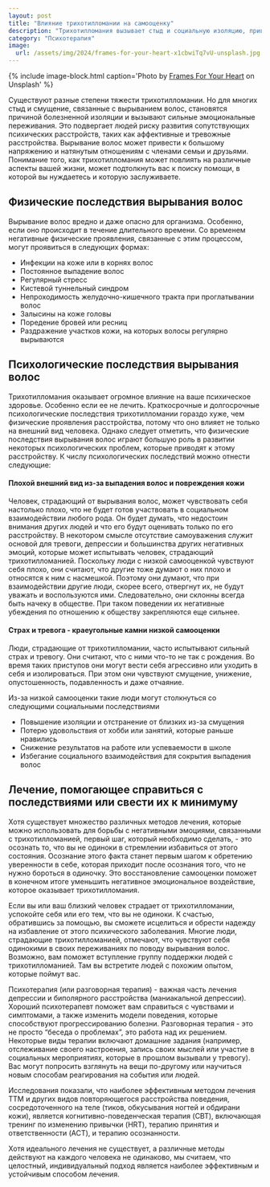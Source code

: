 ```yaml
---
layout: post
title: "Влияние трихотилломании на самооценку"
description: "Трихотилломания вызывает стыд и социальную изоляцию, приводит к физическим и психологическим проблемам, требует комплексного лечения"
category: "Психотерапия"
image:
  url: /assets/img/2024/frames-for-your-heart-x1cbwiTq7vU-unsplash.jpg
---
```


{% include image-block.html
caption='Photo by <a href="https://unsplash.com/@framesforyourheart" rel="nofollow">Frames For Your Heart</a> on Unsplash'
%}

Существуют разные степени тяжести трихотилломании. Но для многих стыд и смущение, связанные с вырыванием волос, становятся причиной болезненной 
изоляции и вызывают сильные эмоциональные переживания. Это подвергает людей риску развития сопутствующих психических расстройств, таких как аффективные 
и тревожные расстройства. Вырывание волос может привести к большому напряжению и натянутым отношениям с членами семьи и друзьями. Понимание того, 
как трихотилломания может повлиять на различные аспекты вашей жизни, может подтолкнуть вас к поиску помощи, в которой вы нуждаетесь и которую заслуживаете.

## Физические последствия вырывания волос

Вырывание волос вредно и даже опасно для организма. Особенно, если оно происходит в течение длительного времени. Со временем 
негативные физические проявления, связанные с этим процессом, могут проявиться в следующих формах:

- Инфекции на коже или в корнях волос
- Постоянное выпадение волос
- Регулярный стресс
- Кистевой туннельный синдром
- Непроходимость желудочно-кишечного тракта при проглатывании волос
- Залысины на коже головы
- Поредение бровей или ресниц
- Раздражение участков кожи, на которых волосы регулярно вырываются

## Психологические последствия вырывания волос

Трихотилломания оказывает огромное влияние на ваше психическое здоровье. Особенно если ее не лечить. Краткосрочные и долгосрочные 
психологические последствия трихотилломании гораздо хуже, чем физические проявления расстройства, потому что оно влияет не 
только на внешний вид человека. Однако следует отметить, что физические последствия вырывания волос играют большую роль в 
развитии некоторых психологических проблем, которые приводят к этому расстройству. К числу психологических последствий можно отнести следующие:

#### Плохой внешний вид из-за выпадения волос и повреждения кожи

Человек, страдающий от вырывания волос, может чувствовать себя настолько плохо, что не будет готов участвовать в социальном 
взаимодействии любого рода. Он будет думать, что недостоин внимания других людей и что его будут оценивать только по его 
расстройству. В некотором смысле отсутствие самоуважения служит основой для тревоги, депрессии и большинства других негативных
эмоций, которые может испытывать человек, страдающий трихотилломанией. Поскольку люди с низкой самооценкой чувствуют себя плохо, 
они считают, что другие тоже думают о них плохо и относятся к ним с насмешкой. Поэтому они думают, что при взаимодействии другие 
люди, скорее всего, отвергнут их, не будут уважать и воспользуются ими. Следовательно, они склонны всегда быть начеку в обществе.
При таком поведении их негативные убеждения по отношению к обществу закрепляются еще сильнее.

#### Страх и тревога - краеугольные камни низкой самооценки

Люди, страдающие от трихотилломании, часто испытывают сильный страх и тревогу. Они считают, что с ними что-то не так с рождения. 
Во время таких приступов они могут вести себя агрессивно или уходить в себя и изолироваться. При этом они чувствуют смущение,
унижение, опустошенность, подавленность и даже отчаяние.

Из-за низкой самооценки такие люди могут столкнуться со следующими социальными последствиями

- Повышение изоляции и отстранение от близких из-за смущения
- Потерю удовольствия от хобби или занятий, которые раньше нравились
- Снижение результатов на работе или успеваемости в школе
- Избегание социального взаимодействия для сокрытия выпадения волос

## Лечение, помогающее справиться с последствиями или свести их к минимуму

Хотя существует множество различных методов лечения, которые можно использовать для борьбы с негативными эмоциями, связанными 
с трихотилломанией, первый шаг, который необходимо сделать, - это осознать то, что вы не одиноки в стремлении избавиться 
от этого состояния. Осознание этого факта станет первым шагом к обретению уверенности в себе, которая приходит после осознания 
того, что не нужно бороться в одиночку. Это восстановление самооценки поможет в конечном итоге уменьшить негативное 
эмоциональное воздействие, которое оказывает трихотилломания.

Если вы или ваш близкий человек страдает от трихотилломании, успокойте себя или его тем, что вы не одиноки. К счастью, 
обратившись за помощью, вы сможете исцелиться и обрести надежду на избавление от этого психического заболевания. Многие 
люди, страдающие трихотилломанией, отмечают, что чувствуют себя одинокими в своих переживаниях по поводу вырывания волос. 
Возможно, вам поможет вступление группу поддержки людей с трихотилломанией. Там вы встретите людей с похожим опытом, которые поймут вас.

Психотерапия (или разговорная терапия) - важная часть лечения депрессии и биполярного расстройства (маниакальной депрессии). 
Хороший психотерапевт поможет вам справиться с чувствами и симптомами, а также изменить модели поведения, которые 
способствуют прогрессированию болезни. Разговорная терапия - это не просто “беседа о проблемах”, это работа над их решением.
Некоторые виды терапии включают домашние задания (например, отслеживание своего настроения, запись своих мыслей или 
участие в социальных мероприятиях, которые в прошлом вызывали у тревогу). Вас могут попросить взглянуть на вещи по-другому 
или научиться новым способам реагирования на события или людей.

Исследования показали, что наиболее эффективным методом лечения ТТМ и других видов повторяющегося расстройства поведения, 
сосредоточенного на теле (тиков, обкусывания ногтей и обдирани кожи), является когнитивно-поведенческая терапия (CBT), 
включающая тренинг по изменению привычки (HRT), терапию принятия и ответственности (ACT), и терапию осознанности.

Хотя идеального лечения не существует, а различные методы действуют на каждого человека не одинаково, мы считаем, что целостный, 
индивидуальный подход является наиболее эффективным и устойчивым способом лечения.
